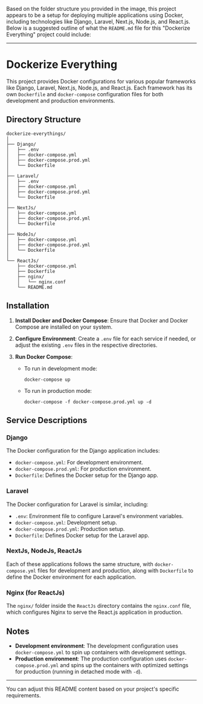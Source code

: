 <div class="markdown prose w-full break-words dark:prose-invert dark">
   <p>Based on the folder structure you provided in the image, this project appears to be a setup for deploying multiple applications using Docker, including technologies like Django, Laravel, Next.js, Node.js, and React.js. Below is a suggested outline of what the <code>README.md</code> file for this "Dockerize Everything" project could include:</p>
   <hr>
   <h1>Dockerize Everything</h1>
   <p>This project provides Docker configurations for various popular frameworks like Django, Laravel, Next.js, Node.js, and React.js. Each framework has its own <code>Dockerfile</code> and <code>docker-compose</code> configuration files for both development and production environments.</p>
   <h2>Directory Structure</h2>
   <pre class="!overflow-visible"><div class="dark bg-gray-950 contain-inline-size rounded-md border-[0.5px] border-token-border-medium relative"><div class="sticky top-9 md:top-[5.75rem]"><div class="absolute bottom-0 right-2 flex h-9 items-center"><div class="flex items-center rounded bg-token-main-surface-secondary px-2 font-sans text-xs text-token-text-secondary"><span class="" data-state="closed"></span></div></div></div><div class="overflow-y-auto p-4" dir="ltr"><code class="!whitespace-pre hljs language-bash">dockerize-everythings/
│
├── Django/
│   ├── .<span class="hljs-built_in">env</span>
│   ├── docker-compose.yml
│   ├── docker-compose.prod.yml
│   └── Dockerfile
│
├── Laravel/
│   ├── .<span class="hljs-built_in">env</span>
│   ├── docker-compose.yml
│   ├── docker-compose.prod.yml
│   └── Dockerfile
│
├── NextJs/
│   ├── docker-compose.yml
│   ├── docker-compose.prod.yml
│   └── Dockerfile
│
├── NodeJs/
│   ├── docker-compose.yml
│   ├── docker-compose.prod.yml
│   └── Dockerfile
│
└── ReactJs/
    ├── docker-compose.yml
    ├── Dockerfile
    ├── nginx/
    │   └── nginx.conf
    └── README.md
</code></div></div></pre>
   <h2>Installation</h2>
   <ol>
      <li>
         <p><strong>Install Docker and Docker Compose</strong>: Ensure that Docker and Docker Compose are installed on your system.</p>
      </li>
      <li>
         <p><strong>Configure Environment</strong>: Create a <code>.env</code> file for each service if needed, or adjust the existing <code>.env</code> files in the respective directories.</p>
      </li>
      <li>
         <p><strong>Run Docker Compose</strong>:</p>
         <ul>
            <li>
               To run in development mode:
               <pre class="!overflow-visible"><div class="dark bg-gray-950 contain-inline-size rounded-md border-[0.5px] border-token-border-medium relative"><div class="sticky top-9 md:top-[5.75rem]"><div class="absolute bottom-0 right-2 flex h-9 items-center"><div class="flex items-center rounded bg-token-main-surface-secondary px-2 font-sans text-xs text-token-text-secondary"><span class="" data-state="closed"></span></div></div></div><div class="overflow-y-auto p-4" dir="ltr"><code class="!whitespace-pre hljs language-bash">docker-compose up
</code></div></div></pre>
            </li>
            <li>
               To run in production mode:
               <pre class="!overflow-visible"><div class="dark bg-gray-950 contain-inline-size rounded-md border-[0.5px] border-token-border-medium relative"><div class="sticky top-9 md:top-[5.75rem]"><div class="absolute bottom-0 right-2 flex h-9 items-center"><div class="flex items-center rounded bg-token-main-surface-secondary px-2 font-sans text-xs text-token-text-secondary"><span class="" data-state="closed"></span></div></div></div><div class="overflow-y-auto p-4" dir="ltr"><code class="!whitespace-pre hljs language-bash">docker-compose -f docker-compose.prod.yml up -d
</code></div></div></pre>
            </li>
         </ul>
      </li>
   </ol>
   <h2>Service Descriptions</h2>
   <h3>Django</h3>
   <p>The Docker configuration for the Django application includes:</p>
   <ul>
      <li><code>docker-compose.yml</code>: For development environment.</li>
      <li><code>docker-compose.prod.yml</code>: For production environment.</li>
      <li><code>Dockerfile</code>: Defines the Docker setup for the Django app.</li>
   </ul>
   <h3>Laravel</h3>
   <p>The Docker configuration for Laravel is similar, including:</p>
   <ul>
      <li><code>.env</code>: Environment file to configure Laravel's environment variables.</li>
      <li><code>docker-compose.yml</code>: Development setup.</li>
      <li><code>docker-compose.prod.yml</code>: Production setup.</li>
      <li><code>Dockerfile</code>: Defines Docker setup for the Laravel app.</li>
   </ul>
   <h3>NextJs, NodeJs, ReactJs</h3>
   <p>Each of these applications follows the same structure, with <code>docker-compose.yml</code> files for development and production, along with <code>Dockerfile</code> to define the Docker environment for each application.</p>
   <h3>Nginx (for ReactJs)</h3>
   <p>The <code>nginx/</code> folder inside the <code>ReactJs</code> directory contains the <code>nginx.conf</code> file, which configures Nginx to serve the React.js application in production.</p>
   <h2>Notes</h2>
   <ul>
      <li><strong>Development environment</strong>: The development configuration uses <code>docker-compose.yml</code> to spin up containers with development settings.</li>
      <li><strong>Production environment</strong>: The production configuration uses <code>docker-compose.prod.yml</code> and spins up the containers with optimized settings for production (running in detached mode with <code>-d</code>).</li>
   </ul>
   <hr>
   <p>You can adjust this README content based on your project's specific requirements.</p>
</div>
